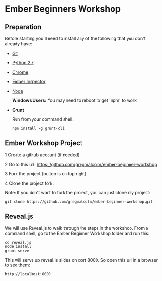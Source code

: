 Ember Beginners Workshop
========================

Preparation
-----------

Before starting you'll need to install any of the following that you don't already have:

* [Git](http://git-scm.com/downloads)
* [Python 2.7](http://www.python.org/download/releases/2.7/)
* [Chrome](https://www.google.com/intl/en/chrome/browser)
* [Ember Inspector](https://chrome.google.com/webstore/detail/ember-inspector/bmdblncegkenkacieihfhpjfppoconhi)
* [Node](http://nodejs.org/)

    **Windows Users:** You may need to reboot to get 'npm' to work
* **Grunt**

    Run from your command shell:
    ```
    npm install -g grunt-cli
    ```

Ember Workshop Project
----------------------

1 Create a github account (if needed)

2 Go to this url:
  https://github.com/gregmalcolm/ember-beginner-workshop

3 Fork the project (button is on top right)

4 Clone the project fork.

Note: If you don't want to fork the project, you can just clone my project:

```
git clone https://github.com/gregmalcolm/ember-beginner-workshop.git
```

Reveal.js
---------

We will use Reveal.js to walk through the steps in the workshop.
From a command shell, go to the Ember Beginner Workshop folder and run this:

```
cd reveal.js
node install
grunt serve
```

This will serve up reveal.js slides on port 8000. So open this url in a browser
to see them:

```
http://localhost:8000
```
